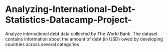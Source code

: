 # Analyzing-International-Debt-Statistics-Datacamp-Project-
Analyze international debt data collected by The World Bank. The dataset contains information about the amount of debt (in USD) owed by developing countries across several categories
